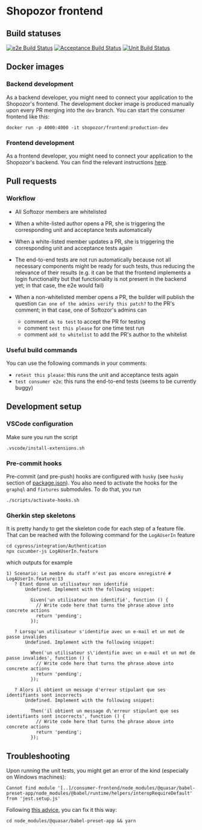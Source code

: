# Shopozor frontend 

## Build statuses

[![e2e Build Status](http://shopozor-ci.hidora.com/buildStatus/icon?job=frontend-e2e-pr&subject=e2e%20tests)](http://shopozor-ci.hidora.com/job/frontend-e2e-pr/)
[![Acceptance Build Status](http://shopozor-ci.hidora.com/buildStatus/icon?job=frontend-integration-pr&subject=acceptance%20tests)](http://shopozor-ci.hidora.com/job/frontend-integration-pr/)
[![Unit Build Status](http://shopozor-ci.hidora.com/buildStatus/icon?job=frontend-unit-pr&subject=unit%20tests)](http://shopozor-ci.hidora.com/job/frontend-unit-pr/)

## Docker images

### Backend development

As a backend developer, you might need to connect your application to the Shopozor's frontend. The development docker image is produced manually upon every PR merging into the `dev` branch. You can start the consumer frontend like this:
```
docker run -p 4000:4000 -it shopozor/frontend:production-dev
```

### Frontend development

As a frontend developer, you might need to connect your application to the Shopozor's backend. You can find the relevant instructions [here](https://github.com/shopozor/backend#development).

## Pull requests

### Workflow

* All Softozor members are whitelisted
* When a white-listed author opens a PR, she is triggering the corresponding unit and acceptance tests automatically
* When a white-listed member updates a PR, she is triggering the corresponding unit and acceptance tests again
* The end-to-end tests are not run automatically because not all necessary components might be ready for such tests, thus reducing the relevance of their results (e.g. it can be that the frontend implements a login functionality but that functionality is not present in the backend yet; in that case, the e2e would fail) 
* When a non-whitelisted member opens a PR, the builder will publish the question `Can one of the admins verify this patch?` to the PR's comment; in that case, one of Softozor's admins can
 
  * comment `ok to test` to accept the PR for testing
  * comment `test this please` for one time test run
  * comment `add to whitelist` to add the PR's author to the whitelist

### Useful build commands

You can use the following commands in your comments:

* `retest this please`: this runs the unit and acceptance tests again
* `test consumer e2e`: this runs the end-to-end tests (seems to be currently buggy)

## Development setup

### VSCode configuration

Make sure you run the script
```
.vscode/install-extensions.sh
```

### Pre-commit hooks

Pre-commit (and pre-push) hooks are configured with `husky` (see `husky` section of [package.json](package.json)). You also need to activate the hooks for the `graphql` and `fixtures` submodules. To do that, you run 
```
./scripts/activate-hooks.sh
```

### Gherkin step skeletons

It is pretty handy to get the skeleton code for each step of a feature file. That can be reached with the following command for the `LogAUserIn` feature
```
cd cypress/integration/Authentication
npx cucumber-js LogAUserIn.feature
```
which outputs for example
```
1) Scenario: Le membre du staff n'est pas encore enregistré # LogAUserIn.feature:13
   ? Etant donné un utilisateur non identifié
       Undefined. Implement with the following snippet:

         Given('un utilisateur non identifié', function () {
           // Write code here that turns the phrase above into concrete actions
           return 'pending';
         });

   ? Lorsqu'un utilisateur s'identifie avec un e-mail et un mot de passe invalides
       Undefined. Implement with the following snippet:

         When('un utilisateur s\'identifie avec un e-mail et un mot de passe invalides', function () {
           // Write code here that turns the phrase above into concrete actions
           return 'pending';
         });

   ? Alors il obtient un message d'erreur stipulant que ses identifiants sont incorrects
       Undefined. Implement with the following snippet:

         Then('il obtient un message d\'erreur stipulant que ses identifiants sont incorrects', function () {
           // Write code here that turns the phrase above into concrete actions
           return 'pending';
         });
```

## Troubleshooting

Upon running the unit tests, you might get an error of the kind (especially on Windows machines):
```
Cannot find module '[..]/consumer-frontend/node_modules/@quasar/babel-preset-app/node_modules/@babel/runtime/helpers/interopRequireDefault' from 'jest.setup.js'
```
Following [this advice](https://forum.quasar-framework.org/topic/3760/fix-babel-error-after-update-from-v1-0-0-beta22-to-v1-0-0-rc4), you can fix it this way:
```
cd node_modules/@quasar/babel-preset-app && yarn
```
